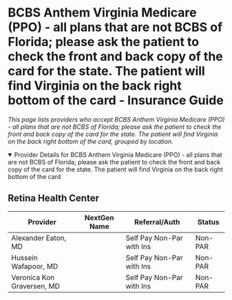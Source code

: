 # BCBS Anthem Virginia Medicare (PPO) - all plans that are not BCBS of Florida; please ask the patient to check the front and back copy of the card for the state. The patient will find Virginia on the back right bottom of the card - Insurance Guide

*This page lists providers who accept BCBS Anthem Virginia Medicare (PPO) - all plans that are not BCBS of Florida; please ask the patient to check the front and back copy of the card for the state. The patient will find Virginia on the back right bottom of the card, grouped by location.*

<details open><summary>Provider Details for BCBS Anthem Virginia Medicare (PPO) - all plans that are not BCBS of Florida; please ask the patient to check the front and back copy of the card for the state. The patient will find Virginia on the back right bottom of the card</summary>

## Retina Health Center

| Provider | NextGen Name | Referral/Auth | Status |
|----------|-------------|--------------|--------|
| Alexander Eaton, MD |  | Self Pay Non-Par with Ins | Non-PAR |
| Hussein Wafapoor, MD |  | Self Pay Non-Par with Ins | Non-PAR |
| Veronica Kon Graversen, MD |  | Self Pay Non-Par with Ins | Non-PAR |

</details>

